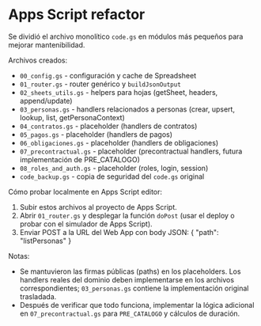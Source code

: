# Apps Script refactor

Se dividió el archivo monolítico `code.gs` en módulos más pequeños para mejorar mantenibilidad.

Archivos creados:
- `00_config.gs` - configuración y cache de Spreadsheet
- `01_router.gs` - router genérico y `buildJsonOutput`
- `02_sheets_utils.gs` - helpers para hojas (getSheet, headers, append/update)
- `03_personas.gs` - handlers relacionados a personas (crear, upsert, lookup, list, getPersonaContext)
- `04_contratos.gs` - placeholder (handlers de contratos)
- `05_pagos.gs` - placeholder (handlers de pagos)
- `06_obligaciones.gs` - placeholder (handlers de obligaciones)
- `07_precontractual.gs` - placeholder (precontractual handlers, futura implementación de PRE_CATALOGO)
- `08_roles_and_auth.gs` - placeholder (roles, login, session)
- `code_backup.gs` - copia de seguridad del `code.gs` original

Cómo probar localmente en Apps Script editor:
1. Subir estos archivos al proyecto de Apps Script.
2. Abrir `01_router.gs` y desplegar la función `doPost` (usar el deploy o probar con el simulador de Apps Script).
3. Enviar POST a la URL del Web App con body JSON: { "path": "listPersonas" }

Notas:
- Se mantuvieron las firmas públicas (paths) en los placeholders. Los handlers reales del dominio deben implementarse en los archivos correspondientes; `03_personas.gs` contiene la implementación original trasladada.
- Después de verificar que todo funciona, implementar la lógica adicional en `07_precontractual.gs` para `PRE_CATALOGO` y cálculos de duración.
